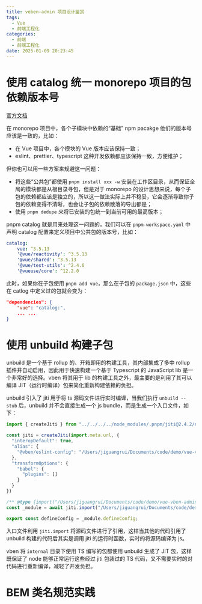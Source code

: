 ```yaml
---
title: veben-admin 项目设计鉴赏
tags:
  - Vue
  - 前端工程化
categories:
  - 前端
  - 前端工程化
date: 2025-01-09 20:23:45
---
```

# 使用 catalog 统一 monorepo 项目的包依赖版本号

[官方文档](https://pnpm.io/catalogs)

在 monorepo 项目中，各个子模块中依赖的“基础” npm pacakge 他们的版本号应该是一致的，比如：

- 在 Vue 项目中，各个模块的 Vue 版本应该保持一致；
- eslint、prettier、typescript 这种开发依赖都应该保持一致，方便维护；

但你也可以用一些方案来规避这一问题：

- 将这些“公共包”都使用 `pnpm install xxx -w` 安装在工作区目录，从而保证全局的模块都是从根目录寻包，但是对于 monorepo 的设计思想来说，每个子包的依赖都应该是独立的，所以这一做法实际上并不稳妥，它会逐渐导致你子包的依赖变得不清晰，也会让子包的依赖散落的导出都是；
- 使用 `pnpm dedupe` 来将已安装的包统一到当前可用的最高版本；

pnpm catalog 就是用来处理这一问题的，我们可以在 `pnpm-workspace.yaml` 中声明 catalog 配置来定义项目中公共包的版本号，比如：

```yaml
catalog:
	vue: ^3.5.13
	'@vue/reactivity': ^3.5.13
	'@vue/shared': ^3.5.13
	'@vue/test-utils': ^2.4.6
	'@vueuse/core': ^12.2.0
```

此时，如果你在子包使用 `pnpm add vue`，那么在子包的 `package.json` 中，这些在 catlog 中定义过的包就会变为：

```json
"dependencies": {
	"vue": "catalog:",
	... ...
}
```

# 使用 unbuild 构建子包

unbuild 是一个基于 rollup 的、开箱即用的构建工具，其内部集成了多中 rollup 插件并自动启用，因此用于快速构建一个基于 Typescript 的 JavaScript lib 是一个非常好的选择。vben 将其用于 lib 的构建工具之外，最主要的是利用了其可以编译 JIT（运行时编译）包来简化重新构建依赖的负担。

unbuild 引入了 jiti 用于将 ts 源码文件进行实时编译，当我们执行 `unbuild --stub` 后，unbuild 并不会直接生成一个 js bundle，而是生成一个入口文件，如下：

```js
import { createJiti } from "../../../../node_modules/.pnpm/jiti@2.4.2/node_modules/jiti/lib/jiti.mjs";

const jiti = createJiti(import.meta.url, {
  "interopDefault": true,
  "alias": {
    "@vben/eslint-config": "/Users/jiguangrui/Documents/code/demo/vue-vben-admin/internal/lint-configs/eslint-config"
  },
  "transformOptions": {
    "babel": {
      "plugins": []
    }
  }
})

/** @type {import("/Users/jiguangrui/Documents/code/demo/vue-vben-admin/internal/lint-configs/eslint-config/src/index.js")} */
const _module = await jiti.import("/Users/jiguangrui/Documents/code/demo/vue-vben-admin/internal/lint-configs/eslint-config/src/index.ts");

export const defineConfig = _module.defineConfig;
```

入口文件利用 `jiti.import` 将源码文件进行了引用，这样当其他的代码引用了 unbuild 构建的代码后其实是调用 jiti 的运行时函数，实时的将源码编译为 js。

vben 将 `internal` 目录下使用 TS 编写的包都使用 unbuild 生成了 JIT 包，这样既保证了 node 能够正常运行这些经过 jiti 包装过的 TS 代码，又不需要实时的对代码进行重新编译，减轻了开发负担。

# BEM 类名规范实践